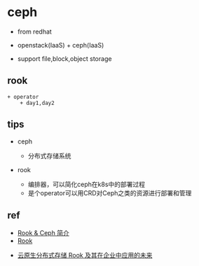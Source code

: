 # ceph

+ from redhat

+ openstack(IaaS) + ceph(IaaS)

+ support file,block,object storage



## rook
    + operator
        + day1,day2

## tips

+ ceph
    + 分布式存储系统

+ rook
    + 编排器，可以简化ceph在k8s中的部署过程
    + 是个operator可以用CRD对Ceph之类的资源进行部署和管理

## ref

+ [Rook & Ceph 简介](https://blog.fleeto.us/post/the-ultimate-rook-and-ceph-survival-guide/)
+ [Rook](https://jimmysong.io/kubernetes-handbook/practice/rook.html)


<!-- video -->
+ [云原生分布式存储 Rook 及其在企业中应用的未来](https://www.bilibili.com/video/BV1fq4y1G7qD?spm_id_from=333.999.0.0&vd_source=d3c0a53193a65728ad278e633b3790e5)